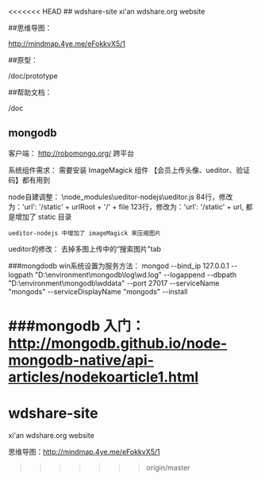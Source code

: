 <<<<<<< HEAD
﻿## wdshare-site
xi'an wdshare.org website

##思维导图：

http://mindmap.4ye.me/eFokkvX5/1

##原型：

/doc/prototype

##帮助文档：

/doc


## mongodb

客户端： http://robomongo.org/  跨平台

系统组件需求：
 	需要安装 ImageMagick 组件 【会员上传头像、ueditor、验证码】都有用到

node自建调整：
	\node_modules\ueditor-nodejs\ueditor.js
	84行，修改为：'url': '/static' + urlRoot + '/' + file
	123行，修改为：'url': '/static' + url,
	都是增加了 static 目录

	ueditor-nodejs 中增加了 imageMagick 来压缩图片



ueditor的修改：
	去掉多图上传中的“搜索图片”tab




###mongdodb win系统设置为服务方法：
mongod --bind_ip 127.0.0.1 --logpath "D:\environment\mongodb\log\wd.log" --logappend --dbpath "D:\environment\mongodb\wddata" --port 27017 --serviceName "mongods" --serviceDisplayName "mongods" --install

###mongodb 入门：
http://mongodb.github.io/node-mongodb-native/api-articles/nodekoarticle1.html
=======
# wdshare-site
xi'an wdshare.org website


思维导图：http://mindmap.4ye.me/eFokkvX5/1
>>>>>>> origin/master
